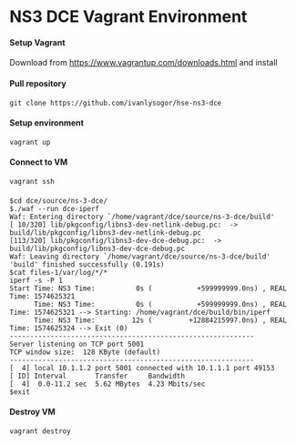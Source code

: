 # NS3 DCE Vagrant Environment
#### Setup Vagrant
Download from https://www.vagrantup.com/downloads.html and install
#### Pull repository
```git clone https://github.com/ivanlysogor/hse-ns3-dce```
#### Setup environment
```vagrant up```
#### Connect to VM
```vagrant ssh```
####
```
$cd dce/source/ns-3-dce/
$./waf --run dce-iperf
Waf: Entering directory `/home/vagrant/dce/source/ns-3-dce/build'
[ 10/320] lib/pkgconfig/libns3-dev-netlink-debug.pc:  -> build/lib/pkgconfig/libns3-dev-netlink-debug.pc
[113/320] lib/pkgconfig/libns3-dev-dce-debug.pc:  -> build/lib/pkgconfig/libns3-dev-dce-debug.pc
Waf: Leaving directory `/home/vagrant/dce/source/ns-3-dce/build'
'build' finished successfully (0.191s)
$cat files-1/var/log/*/*
iperf -s -P 1
Start Time: NS3 Time:          0s (           +599999999.0ns) , REAL Time: 1574625321
      Time: NS3 Time:          0s (           +599999999.0ns) , REAL Time: 1574625321 --> Starting: /home/vagrant/dce/build/bin/iperf
      Time: NS3 Time:         12s (         +12884215997.0ns) , REAL Time: 1574625324 --> Exit (0)
------------------------------------------------------------
Server listening on TCP port 5001
TCP window size:  128 KByte (default)
------------------------------------------------------------
[  4] local 10.1.1.2 port 5001 connected with 10.1.1.1 port 49153
[ ID] Interval       Transfer     Bandwidth
[  4]  0.0-11.2 sec  5.62 MBytes  4.23 Mbits/sec
$exit
```
#### Destroy VM
```vagrant destroy```